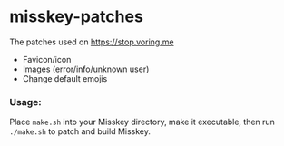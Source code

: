 # misskey-patches
The patches used on https://stop.voring.me

- Favicon/icon
- Images (error/info/unknown user)
- Change default emojis


### Usage:
Place `make.sh` into your Misskey directory, make it executable, then run `./make.sh` to patch and build Misskey.

